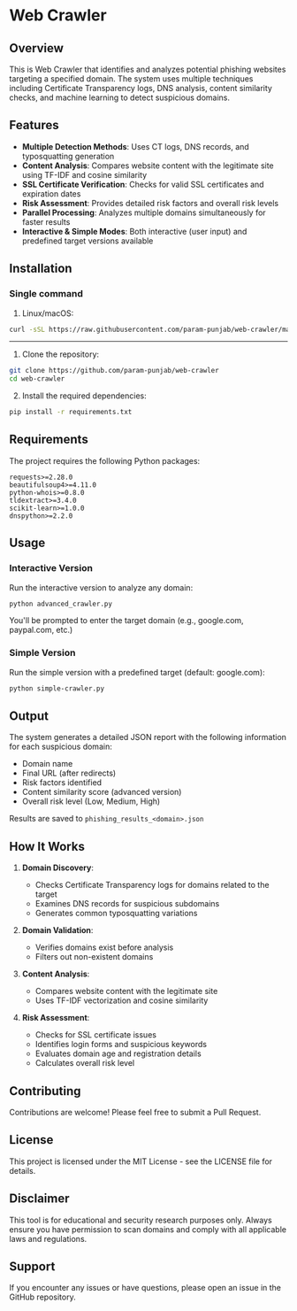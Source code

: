 # Web Crawler

## Overview

This is Web Crawler that identifies and analyzes potential phishing websites targeting a specified domain. The system uses multiple techniques including Certificate Transparency logs, DNS analysis, content similarity checks, and machine learning to detect suspicious domains.

## Features

- **Multiple Detection Methods**: Uses CT logs, DNS records, and typosquatting generation
- **Content Analysis**: Compares website content with the legitimate site using TF-IDF and cosine similarity
- **SSL Certificate Verification**: Checks for valid SSL certificates and expiration dates
- **Risk Assessment**: Provides detailed risk factors and overall risk levels
- **Parallel Processing**: Analyzes multiple domains simultaneously for faster results
- **Interactive & Simple Modes**: Both interactive (user input) and predefined target versions available

## Installation
### Single command 
1. Linux/macOS:
```bash
curl -sSL https://raw.githubusercontent.com/param-punjab/web-crawler/main/install.sh | bash
```
---

1. Clone the repository:
```bash
git clone https://github.com/param-punjab/web-crawler
cd web-crawler 
```

2. Install the required dependencies:
```bash
pip install -r requirements.txt
```

## Requirements

The project requires the following Python packages:

```text
requests>=2.28.0
beautifulsoup4>=4.11.0
python-whois>=0.8.0
tldextract>=3.4.0
scikit-learn>=1.0.0
dnspython>=2.2.0
```

## Usage

### Interactive Version

Run the interactive version to analyze any domain:

```bash
python advanced_crawler.py
```

You'll be prompted to enter the target domain (e.g., google.com, paypal.com, etc.)

### Simple Version

Run the simple version with a predefined target (default: google.com):

```bash
python simple-crawler.py
```

## Output

The system generates a detailed JSON report with the following information for each suspicious domain:
- Domain name
- Final URL (after redirects)
- Risk factors identified
- Content similarity score (advanced version)
- Overall risk level (Low, Medium, High)

Results are saved to `phishing_results_<domain>.json`

## How It Works

1. **Domain Discovery**:
   - Checks Certificate Transparency logs for domains related to the target
   - Examines DNS records for suspicious subdomains
   - Generates common typosquatting variations

2. **Domain Validation**:
   - Verifies domains exist before analysis
   - Filters out non-existent domains

3. **Content Analysis**:
   - Compares website content with the legitimate site
   - Uses TF-IDF vectorization and cosine similarity

4. **Risk Assessment**:
   - Checks for SSL certificate issues
   - Identifies login forms and suspicious keywords
   - Evaluates domain age and registration details
   - Calculates overall risk level

## Contributing

Contributions are welcome! Please feel free to submit a Pull Request.

## License

This project is licensed under the MIT License - see the LICENSE file for details.

## Disclaimer

This tool is for educational and security research purposes only. Always ensure you have permission to scan domains and comply with all applicable laws and regulations.

## Support

If you encounter any issues or have questions, please open an issue in the GitHub repository.
